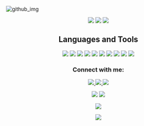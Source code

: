 </p align="center">

![github_img](https://user-images.githubusercontent.com/93486108/176462149-0c3df8bc-0574-474d-80cb-eb3829fd4439.png)

<p align="center"> 

 <img src="https://komarev.com/ghpvc/?username=asthanegi14&color=brightgreen"/> 
 <img src="https://badges.pufler.dev/repos/asthanegi14"/>
 <img src="https://badges.pufler.dev/commits/monthly/asthanegi14" />

</p>

<h2 align="center">Languages and Tools</h2>

<p align="center">
 <img src="https://img.shields.io/badge/C-00599C?style=flat-square&logo=c&logoColor=white"/>
<img src="https://img.shields.io/badge/-java-E34A86?style=flat-square&logo=java"/>
<img src="https://img.shields.io/badge/-C++-00599C?style=flat-square&logo=c"/>
<img src="https://img.shields.io/badge/-HTML5-E34F26?style=flat-square&logo=html5&logoColor=white"/>
<img src="https://img.shields.io/badge/-CSS3-1572B6?style=flat-square&logo=css3"/>
<img src="https://img.shields.io/badge/-Bootstrap-563D7C?style=flat-square&logo=bootstrap"/>
<img src="https://img.shields.io/badge/-JavaScript-black?style=flat-square&logo=javascript"/>
<img src="https://img.shields.io/badge/-MySQL-black?style=flat-square&logo=mysql"/>
<img src="https://img.shields.io/badge/-Git-black?style=flat-square&logo=git"/>
<img src="https://img.shields.io/badge/-GitHub-black?style=flat-square&logo=github"/>
</p>

<h3 align="center">Connect with me:</h3>
<p align="center">
<a href="mailto: asthanegi539@gmail.com">
 <img src="https://img.shields.io/badge/-AsthaNegi-c14438?style=flat-square&logo=Gmail&logoColor=white&link=mailto:asthanegi539@gmail.com"/>
</a>
<a href="https://www.linkedin.com/in/astha-negi-771b22216/">
 <img src="https://img.shields.io/badge/-AsthaNegi-blue?style=flat-square&logo=Linkedin&logoColor=white&link=https://www.linkedin.com/in/astha-negi-771b22216/"/>
</a>
 <a href="https://www.instagram.com/astha____________/">
 <img src="https://img.shields.io/badge/-AsthaNegi-red?style=flat-square&logo=instagram&logoColor=white&link=[https://ww].instagram.com/astha____________/]"/>
</a>
</p>

<p align = "center">
  <img  src = "https://github-readme-stats.vercel.app/api?username=asthanegi14&show_icons=true&theme=tokyonight&line_height=27">
  <img  src = "https://github-readme-stats.vercel.app/api/top-langs/?username=asthanegi14&theme=radical">
</p>

<p align = "center">
 <img  src="https://github-readme-streak-stats.herokuapp.com/?user=asthanegi14&show_icons=true&locale=en&layout=compact&theme=radical&line_height=0" />
</p> 

<p align = "center">
 <img src="https://activity-graph.herokuapp.com/graph?username=asthanegi14&theme=redical">
</p> 
